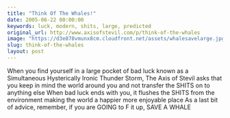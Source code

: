 ```yaml
---
title: "Think Of The Whales!"
date: 2005-06-22 00:00:00
keywords: luck, modern, shits, large, predicted
original_url: http://www.axisofstevil.com/p/think-of-the-whales
image: "https://d3e878vmunx8cm.cloudfront.net/assets/whalesavelarge.jpg"
slug: think-of-the-whales
layout: post
---
```


When you find yourself in a large pocket of bad luck known as a Simultaneous Hysterically Ironic Thunder Storm, The Axis of Stevil asks that you keep in mind the world around you and not transfer the SHITS on to anything else When bad luck ends with you, it flushes the SHITS from the environment making the world a happier more enjoyable place As a last bit of advice, remember, if you are GOING to F it up, SAVE A WHALE

